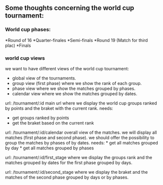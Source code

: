 ## Some thoughts concerning the world cup tournament:

### World cup phases:

*Round of 16
*Quarter-finales
*Semi-finals
*Round 19 (Match for third plac)
*Finals

### world cup views
we want to have different views of the world cup tournament:

* global view of the tournaments.
* group view (first phase) where we show the rank of each group.
* phase view where we show the matches grouped by phases.
* calendar view where we show the matches grouped by dates.


url: /tournament/:id 
   main url where we display the world cup groups ranked by points and the braket with the current rank.
   needs:
   * get groups ranked by points
   * get the braket based on the current rank

url: /tournament/:id/calendar
     overall view of the matches. we will display all matches (first phase and second phase).
     we should offer the possibility to group the matches by phases of by dates.
     needs:
     * get all matches grouped by day
     * get all matches grouped by phases

url: /tournament/:id/first_stage
      where we display the groups rank and the matches grouped by dates for the first phase grouped by days.

url: /tournament/:id/second_stage
      where we display the braket and the matches of the second phase grouped by days or by phases.
